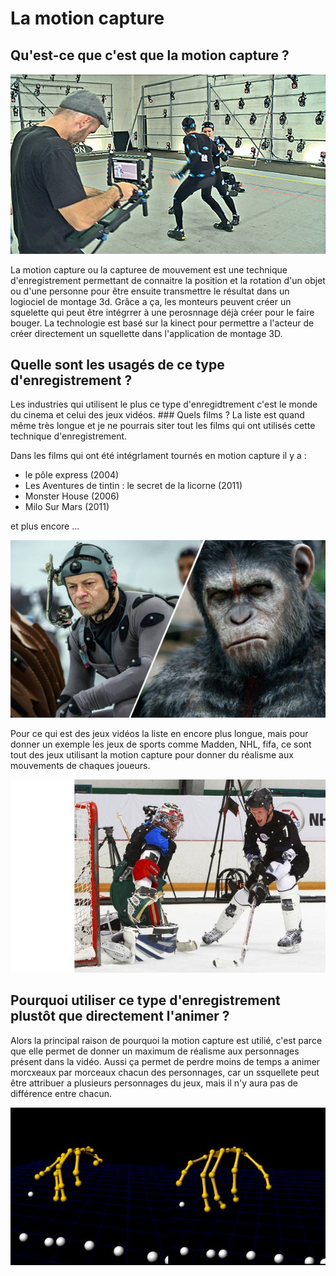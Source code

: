 # La motion capture

## Qu'est-ce que c'est que la motion capture ?

![image motion capture](/image/motion_deux_acteurs.jpg)
>
La motion capture ou la capturee de mouvement est une technique d'enregistrement permettant de connaitre la position et la rotation d'un objet ou d'une personne pour être ensuite transmettre le résultat dans un logiociel de montage 3d. Grâce a ça, les monteurs peuvent créer un squelette qui peut être intégrrer à une perosnnage déjà créer pour le faire bouger. La technologie est basé sur la kinect pour permettre a l'acteur de créer directement un squellette dans l'application de montage 3D.

   ## Quelle sont les usagés de ce type d'enregistrement ?
   Les industries qui utilisent le plus ce type d'enregidtrement c'est le monde du cinema et celui des jeux vidéos.
    ### Quels films ?
    La liste est quand même très longue et je ne pourrais siter tout les films qui ont utilisés cette technique d'enregistrement. 
>
Dans les films qui ont été intégrlament tournés en motion capture il y a :
   >
- le pôle express (2004)
- Les Aventures de tintin : le secret de la licorne (2011)
- Monster House (2006)
- Milo Sur Mars (2011)
>
et plus encore ...
>
![monkey image](/image/monkey.jpg)
>
Pour ce qui est des jeux vidéos la liste en encore plus longue, mais pour donner un exemple les jeux de sports comme Madden, NHL, fifa, ce sont tout des jeux utilisant la motion capture pour donner du réalisme aux mouvements de chaques joueurs.
>
![nhl motion capture](/image/nhl.jpg)
>

## Pourquoi utiliser ce type d'enregistrement plustôt que directement l'animer ?
Alors la principal raison de pourquoi la motion capture est utilié, c'est parce que elle permet de donner un maximum de réalisme aux personnages présent dans la vidéo. Aussi ça permet de perdre moins de temps a animer morcxeaux par morceaux chacun des personnages, car un ssquellete peut être attribuer a plusieurs personnages du jeux, mais il n'y aura pas de différence entre chacun.
>
![squellete](/image/squellette.jpg)
>
